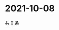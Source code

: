 # 2021-10-08

共 0 条

<!-- BEGIN WEIBO -->
<!-- 最后更新时间 Fri Oct 08 2021 22:12:39 GMT+0800 (China Standard Time) -->

<!-- END WEIBO -->
